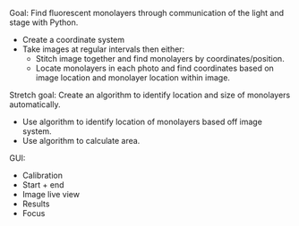 Goal: Find fluorescent monolayers through communication of the light and stage with Python.
- Create a coordinate system
- Take images at regular intervals then either:
  - Stitch image together and find monolayers by coordinates/position.
  - Locate monolayers in each photo and find coordinates based on image location and monolayer location within image.

Stretch goal: Create an algorithm to identify location and size of monolayers automatically.
- Use algorithm to identify location of monolayers based off image system.
- Use algorithm to calculate area.

GUI:
- Calibration
- Start + end
- Image live view
- Results
- Focus